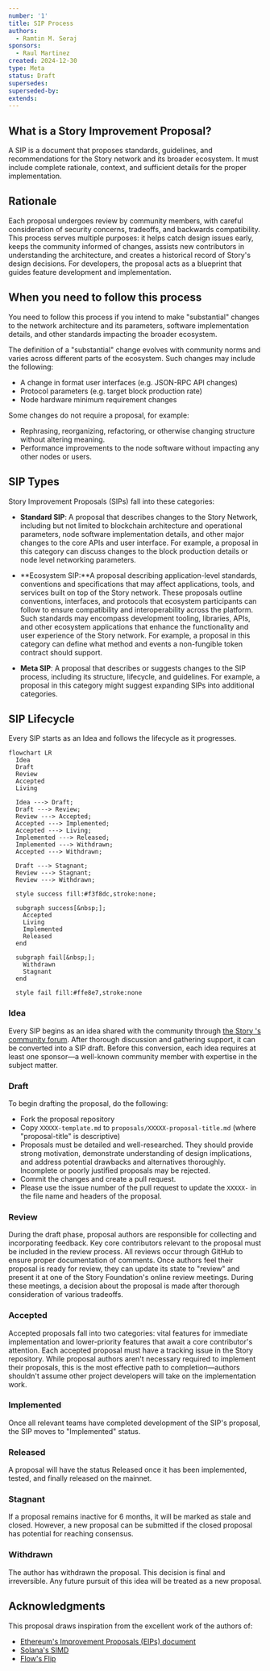 ```yaml
---
number: '1'
title: SIP Process
authors:
  - Ramtin M. Seraj
sponsors: 
  - Raul Martinez
created: 2024-12-30
type: Meta
status: Draft
supersedes: 
superseded-by: 
extends: 
---
```


## What is a Story Improvement Proposal?

A SIP is a document that proposes standards, guidelines, and recommendations
 for the Story network and its broader ecosystem. It must include complete 
 rationale, context, and sufficient details for the proper implementation.

## Rationale

Each proposal undergoes review by community members, with careful 
consideration of security concerns, tradeoffs, and backwards compatibility. 
This process serves multiple purposes: it helps catch design issues early,
 keeps the community informed of changes, assists new contributors in 
 understanding the architecture, and creates a historical record of Story's 
 design decisions. For developers, the proposal acts as a blueprint that 
 guides feature development and implementation.

## When you need to follow this process

You need to follow this process if you intend to make "substantial" changes to
the network architecture and its parameters, software implementation details,
 and other standards impacting the broader ecosystem. 

The definition of a "substantial" change evolves with community norms and 
varies across different parts of the ecosystem. Such changes may include the 
following:

- A change in format user interfaces (e.g. JSON-RPC API changes)
- Protocol parameters (e.g. target block production rate)
- Node hardware minimum requirement changes

Some changes do not require a proposal, for example:

- Rephrasing, reorganizing, refactoring, or otherwise changing structure 
without altering meaning.
- Performance improvements to the node software without impacting any other 
nodes or users.

## SIP Types

Story Improvement Proposals (SIPs) fall into these categories:

- **Standard SIP**: A proposal that describes changes to the Story Network, 
including but not limited to blockchain architecture and operational 
parameters, node software implementation details, and other major changes to 
the core APIs and user interface. For example, a proposal in this category 
can discuss changes to the block production details or node level networking 
parameters.

- **Ecosystem SIP:**A proposal describing application-level standards, 
conventions and specifications that may affect applications, tools, and 
services built on top of the Story network. These proposals outline 
conventions, interfaces, and protocols that ecosystem participants can follow 
to ensure compatibility and interoperability across the platform.  Such 
standards may encompass development tooling, libraries, APIs, and other 
ecosystem applications that enhance the functionality and user experience of 
the Story network. For example, a proposal in this category can define what 
method and events a non-fungible token contract should support.

- **Meta SIP**: A proposal that describes or suggests changes to the SIP 
process, including its structure, lifecycle, and guidelines. For example, a 
proposal in this category might suggest expanding SIPs into additional 
categories.

## SIP Lifecycle

Every SIP starts as an Idea and follows the lifecycle as it progresses.

```mermaid
flowchart LR
  Idea
  Draft
  Review
  Accepted
  Living

  Idea ---> Draft;
  Draft ---> Review;
  Review ---> Accepted;
  Accepted ---> Implemented;
  Accepted ---> Living;
  Implemented ---> Released;
  Implemented ---> Withdrawn;
  Accepted ---> Withdrawn;

  Draft ---> Stagnant;
  Review ---> Stagnant;
  Review ---> Withdrawn;

  style success fill:#f3f8dc,stroke:none;
  
  subgraph success[&nbsp;];
    Accepted
    Living
    Implemented
    Released
  end
  
  subgraph fail[&nbsp;];
    Withdrawn
    Stagnant
  end

  style fail fill:#ffe8e7,stroke:none
```

### Idea

Every SIP begins as an idea shared with the community through [the Story 
's community forum](https://forum.story.foundation/). After thorough 
discussion and gathering 
support, it can be converted 
into a SIP draft. Before this conversion, each idea requires at least one 
sponsor—a well-known community member with expertise in the subject matter. 

### Draft

To begin drafting the proposal, do the following:

- Fork the proposal repository
- Copy `XXXXX-template.md` to `proposals/XXXXX-proposal-title.md` (where 
"proposal-title" is descriptive)
- Proposals must be detailed and well-researched. They should provide strong 
motivation, demonstrate understanding of design implications, and address 
potential drawbacks and alternatives thoroughly. Incomplete or poorly 
justified proposals may be rejected. 
- Commit the changes and create a pull request.
- Please use the issue number of the pull request to update the `XXXXX-` in 
the file name and headers of the proposal.

### Review

During the draft phase, proposal authors are responsible for collecting and 
incorporating feedback. Key core contributors relevant to the proposal must 
be included in the review process. All reviews occur through GitHub to ensure 
proper documentation of comments. Once authors feel their proposal is ready 
for review, they can update its state to "review" and present it at one of 
the Story Foundation's online review meetings. During these meetings, a 
decision about the proposal is made after thorough consideration of various 
tradeoffs. 

### Accepted

Accepted proposals fall into two categories: vital features for immediate 
implementation and lower-priority features that await a core contributor's 
attention. Each accepted proposal must have a tracking issue in the Story 
repository. While proposal authors aren't necessary required to implement 
their proposals, this is the most effective path to completion—authors 
shouldn't assume other project developers will take on the implementation 
work.

### Implemented

Once all relevant teams have completed development of the SIP's proposal, the 
SIP moves to "Implemented" status.

### Released

A proposal will have the status Released once it has been implemented, 
tested, and finally released on the mainnet.

### Stagnant

If a proposal remains inactive for 6 months, it will be marked as stale and 
closed. However, a new proposal can be submitted if the closed proposal has 
potential for reaching consensus.

### Withdrawn

The author has withdrawn the proposal. This decision is final and 
irreversible. Any future pursuit of this idea will be treated as a new 
proposal.

## Acknowledgments

This proposal draws inspiration from the excellent work of the authors of:

- [Ethereum's Improvement Proposals (EIPs) document](https://eips.ethereum.org/EIPS/eip-1)
- [Solana's SIMD](https://github.com/solana-foundation/solana-improvement-documents/blob/main/proposals/0001-simd-process.md)
- [Flow's Flip](https://github.com/onflow/flips)
